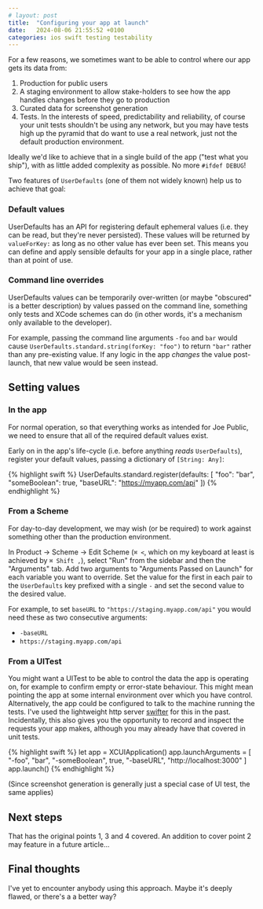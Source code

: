 ```yaml
---
# layout: post
title:  "Configuring your app at launch"
date:   2024-08-06 21:55:52 +0100
categories: ios swift testing testability
---
```


For a few reasons, we sometimes want to be able to control where our app gets its data from:

 1. Production for public users
 1. A staging environment to allow stake-holders to see how the app handles changes before they go to production
 1. Curated data for screenshot generation
 1. Tests. In the interests of speed, predictability and reliability, of course your unit tests shouldn't be using any network, but you may have tests high up the pyramid that do want to use a real network, just not the default production environment.

Ideally we'd like to achieve that in a single build of the app ("test what you ship"), with as little added complexity as possible. No more `#ifdef DEBUG`!

Two features of `UserDefaults` (one of them not widely known) help us to achieve that goal:

### Default values

UserDefaults has an API for registering default ephemeral values (i.e. they can be read, but they're never persisted). These values will be returned by `valueForKey:` as long as no other value has ever been set. This means you can define and apply sensible defaults for your app in a single place, rather than at point of use.

### Command line overrides

UserDefaults values can be temporarily over-written (or maybe "obscured" is a better description) by values passed on the command line, something only tests and XCode schemes can do (in other words, it's a mechanism only available to the developer).

For example, passing the command line arguments `-foo` and `bar` would cause `UserDefaults.standard.string(forKey: "foo")` to return `"bar"` rather than any pre-existing value. If any logic in the app _changes_ the value post-launch, that new value would be seen instead.

## Setting values

### In the app

For normal operation, so that everything works as intended for Joe Public, we need to ensure that all of the required default values exist.

Early on in the app's life-cycle (i.e. before anything *reads* `UserDefaults`), register your default values, passing a dictionary of `[String: Any]`:

{% highlight swift %}
UserDefaults.standard.register(defaults: [
	"foo": "bar",
	"someBoolean": true,
	"baseURL": "https://myapp.com/api"
])
{% endhighlight %}

### From a Scheme

For day-to-day development, we may wish (or be required) to work against something other than the production environment.

In Product → Scheme → Edit Scheme (`⌘ <`, which on my keyboard at least is achieved by `⌘ Shift ,`), select "Run" from the sidebar and then the "Arguments" tab. Add two arguments to "Arguments Passed on Launch" for each variable you want to override. Set the value for the first in each pair to the `UserDefaults` key prefixed with a single `-` and set the second value to the desired value.

For example, to set `baseURL` to `"https://staging.myapp.com/api"` you would need these as two consecutive arguments:

 * `-baseURL`
 * `https://staging.myapp.com/api`

### From a UITest

You might want a UITest to be able to control the data the app is operating on, for example to confirm empty or error-state behaviour. This might mean pointing the app at some internal environment over which you have control. Alternatively, the app could be configured to talk to the machine running the tests. I've used the lightweight http server [swifter](https://github.com/httpswift/swifter) for this in the past. Incidentally, this also gives you the opportunity to record and inspect the requests your app makes, although you may already have that covered in unit tests.

{% highlight swift %}
let app = XCUIApplication()
app.launchArguments = [
	"-foo", "bar",
	"-someBoolean", true,
	"-baseURL", "http://localhost:3000"
]
app.launch()
{% endhighlight %}

(Since screenshot generation is generally just a special case of UI test, the same applies)

## Next steps

That has the original points 1, 3 and 4 covered. An addition to cover point 2 may feature in a future article...

## Final thoughts

I've yet to encounter anybody using this approach. Maybe it's deeply flawed, or there's a a better way?